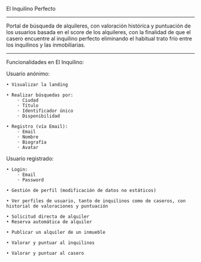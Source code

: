 El Inquilino Perfecto
_________________________________________________________________________________________________________________________________________________________________________

Portal de búsqueda de alquileres, con valoración histórica y puntuación de los usuarios basada en el score de los alquileres, con la finalidad de que el casero encuentre al inquilino perfecto eliminando el habitual trato frío entre los inquilinos y las inmobiliarias. 
____________________________________________________________________________________________________________________________________________________________

Funcionalidades en El Inquilino:

Usuario anónimo: 

    • Visualizar la landing
      
    • Realizar búsquedas por:
        ◦ Ciudad
        ◦ Título
        ◦ Identificador único
        ◦ Disponibilidad
          
    • Registro (vía Email):
        ◦ Email
        ◦ Nombre
        ◦ Biografía
        ◦ Avatar
          
          

Usuario registrado:

    • Login:
        ◦ Email
        ◦ Password

    • Gestión de perfil (modificación de datos no estáticos)

    • Ver perfiles de usuario, tanto de inquilinos como de caseros, con historial de valoraciones y puntuación

    • Solicitud directa de alquiler
    • Reserva automática de alquiler

    • Publicar un alquiler de un inmueble

    • Valorar y puntuar al inquilinos

    • Valorar y puntuar al casero
